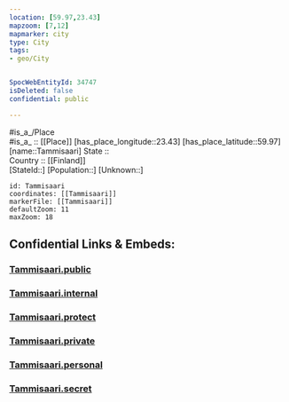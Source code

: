 ```yaml
---
location: [59.97,23.43] 
mapzoom: [7,12] 
mapmarker: city 
type: City
tags:
- geo/City


SpocWebEntityId: 34747
isDeleted: false
confidential: public

---
```

#is_a_/Place  
#is_a_ :: [[Place]] 
[has_place_longitude::23.43] 
[has_place_latitude::59.97] 
[name::Tammisaari] 
State ::  
Country :: [[Finland]]  
[StateId::] 
[Population::] 
[Unknown::] 


```leaflet
id: Tammisaari
coordinates: [[Tammisaari]] 
markerFile: [[Tammisaari]] 
defaultZoom: 11 
maxZoom: 18
```


## Confidential Links & Embeds: 

### [Tammisaari.public](/_public/\Earth\Continent\Europe\Europe~North\Finland\CityTammisaari.public.md) 

### [Tammisaari.internal](/_internal/\Earth\Continent\Europe\Europe~North\Finland\CityTammisaari.internal.md) 

### [Tammisaari.protect](/_protect/\Earth\Continent\Europe\Europe~North\Finland\CityTammisaari.protect.md) 

### [Tammisaari.private](/_private/\Earth\Continent\Europe\Europe~North\Finland\CityTammisaari.private.md) 

### [Tammisaari.personal](/_personal/\Earth\Continent\Europe\Europe~North\Finland\CityTammisaari.personal.md) 

### [Tammisaari.secret](/_secret/\Earth\Continent\Europe\Europe~North\Finland\CityTammisaari.secret.md)

